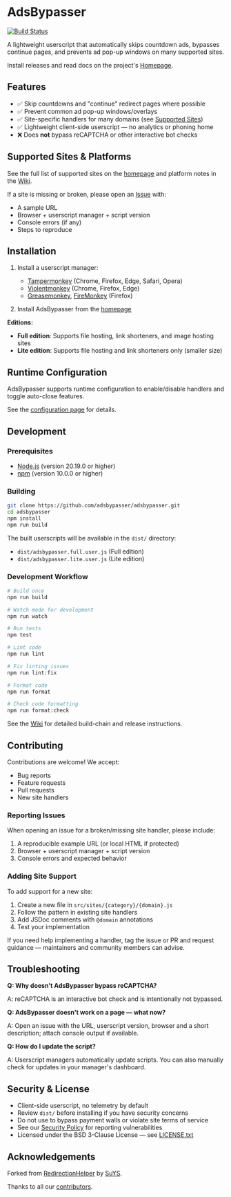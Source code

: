 # AdsBypasser

[![Build Status](https://github.com/adsbypasser/adsbypasser/actions/workflows/unit-test.yaml/badge.svg)](https://github.com/adsbypasser/adsbypasser/actions)

A lightweight userscript that automatically skips countdown ads, bypasses continue pages, and prevents ad pop-up windows on many supported sites.

Install releases and read docs on the project's [Homepage](https://adsbypasser.github.io/).

## Features

- ✅ Skip countdowns and "continue" redirect pages where possible
- ✅ Prevent common ad pop-up windows/overlays
- ✅ Site-specific handlers for many domains (see [Supported Sites](https://adsbypasser.github.io/))
- ✅ Lightweight client-side userscript — no analytics or phoning home
- ❌ Does **not** bypass reCAPTCHA or other interactive bot checks

## Supported Sites & Platforms

See the full list of supported sites on the [homepage](https://adsbypasser.github.io/) and platform notes in the [Wiki](https://github.com/adsbypasser/adsbypasser/wiki).

If a site is missing or broken, please open an [Issue](https://github.com/adsbypasser/adsbypasser/issues) with:
- A sample URL
- Browser + userscript manager + script version
- Console errors (if any)
- Steps to reproduce

## Installation

1. Install a userscript manager:
   - [Tampermonkey](https://www.tampermonkey.net/) (Chrome, Firefox, Edge, Safari, Opera)
   - [Violentmonkey](https://violentmonkey.github.io/) (Chrome, Firefox, Edge)
   - [Greasemonkey](https://www.greasespot.net/), [FireMonkey](https://github.com/erosman/firemonkey/) (Firefox)

2. Install AdsBypasser from the [homepage](https://adsbypasser.github.io/)

**Editions:**
- **Full edition**: Supports file hosting, link shorteners, and image hosting sites
- **Lite edition**: Supports file hosting and link shorteners only (smaller size)

## Runtime Configuration

AdsBypasser supports runtime configuration to enable/disable handlers and toggle auto-close features.

See the [configuration page](https://adsbypasser.github.io/configure.html) for details.

## Development

### Prerequisites

- [Node.js](https://nodejs.org/) (version 20.19.0 or higher)
- [npm](https://www.npmjs.com/) (version 10.0.0 or higher)

### Building

```bash
git clone https://github.com/adsbypasser/adsbypasser.git
cd adsbypasser
npm install
npm run build
```

The built userscripts will be available in the `dist/` directory:
- `dist/adsbypasser.full.user.js` (Full edition)
- `dist/adsbypasser.lite.user.js` (Lite edition)

### Development Workflow

```bash
# Build once
npm run build

# Watch mode for development
npm run watch

# Run tests
npm test

# Lint code
npm run lint

# Fix linting issues
npm run lint:fix

# Format code
npm run format

# Check code formatting
npm run format:check
```

See the [Wiki](https://github.com/adsbypasser/adsbypasser/wiki) for detailed build-chain and release instructions.

## Contributing

Contributions are welcome! We accept:
- Bug reports
- Feature requests
- Pull requests
- New site handlers

### Reporting Issues

When opening an issue for a broken/missing site handler, please include:

1. A reproducible example URL (or local HTML if protected)
2. Browser + userscript manager + script version
3. Console errors and expected behavior

### Adding Site Support

To add support for a new site:

1. Create a new file in `src/sites/{category}/{domain}.js`
2. Follow the pattern in existing site handlers
3. Add JSDoc comments with `@domain` annotations
4. Test your implementation

If you need help implementing a handler, tag the issue or PR and request guidance — maintainers and community members can advise.

## Troubleshooting

**Q: Why doesn't AdsBypasser bypass reCAPTCHA?**

A: reCAPTCHA is an interactive bot check and is intentionally not bypassed.

**Q: AdsBypasser doesn't work on a page — what now?**

A: Open an issue with the URL, userscript version, browser and a short description; attach console output if available.

**Q: How do I update the script?**

A: Userscript managers automatically update scripts. You can also manually check for updates in your manager's dashboard.

## Security & License

- Client-side userscript, no telemetry by default
- Review `dist/` before installing if you have security concerns
- Do not use to bypass payment walls or violate site terms of service
- See our [Security Policy](.github/SECURITY.md) for reporting vulnerabilities
- Licensed under the BSD 3-Clause License — see [LICENSE.txt](LICENSE.txt)

## Acknowledgements

Forked from [RedirectionHelper](https://userscripts-mirror.org/scripts/show/69797) by [SuYS](https://userscripts-mirror.org/users/SuYS.html).

Thanks to all our [contributors](https://github.com/adsbypasser/adsbypasser/graphs/contributors).
